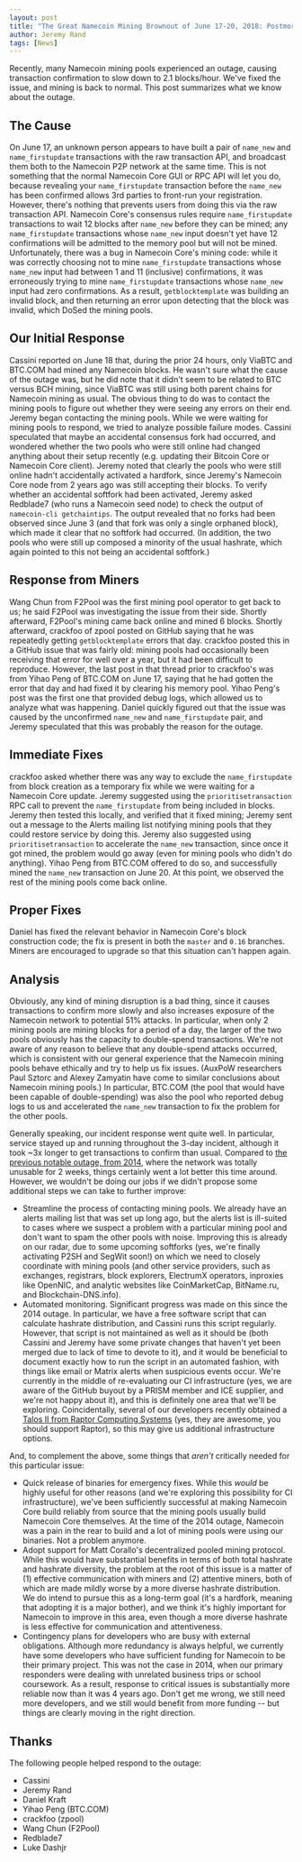 ```yaml
---
layout: post
title: "The Great Namecoin Mining Brownout of June 17-20, 2018: Postmortem"
author: Jeremy Rand
tags: [News]
---
```


Recently, many Namecoin mining pools experienced an outage, causing transaction confirmation to slow down to 2.1 blocks/hour.  We've fixed the issue, and mining is back to normal.  This post summarizes what we know about the outage.

## The Cause

On June 17, an unknown person appears to have built a pair of `name_new` and `name_firstupdate` transactions with the raw transaction API, and broadcast them both to the Namecoin P2P network at the same time.  This is not something that the normal Namecoin Core GUI or RPC API will let you do, because revealing your `name_firstupdate` transaction before the `name_new` has been confirmed allows 3rd parties to front-run your registration.  However, there's nothing that prevents users from doing this via the raw transaction API.  Namecoin Core's consensus rules require `name_firstupdate` transactions to wait 12 blocks after `name_new` before they can be mined; any `name_firstupdate` transactions whose `name_new` input doesn't yet have 12 confirmations will be admitted to the memory pool but will not be mined.  Unfortunately, there was a bug in Namecoin Core's mining code: while it was correctly choosing not to mine `name_firstupdate` transactions whose `name_new` input had between 1 and 11 (inclusive) confirmations, it was erroneously trying to mine `name_firstupdate` transactions whose `name_new` input had zero confirmations.  As a result, `getblocktemplate` was building an invalid block, and then returning an error upon detecting that the block was invalid, which DoSed the mining pools.

## Our Initial Response

Cassini reported on June 18 that, during the prior 24 hours, only ViaBTC and BTC.COM had mined any Namecoin blocks.  He wasn't sure what the cause of the outage was, but he did note that it didn't seem to be related to BTC versus BCH mining, since ViaBTC was still using both parent chains for Namecoin mining as usual.  The obvious thing to do was to contact the mining pools to figure out whether they were seeing any errors on their end.  Jeremy began contacting the mining pools.  While we were waiting for mining pools to respond, we tried to analyze possible failure modes.  Cassini speculated that maybe an accidental consensus fork had occurred, and wondered whether the two pools who were still online had changed anything about their setup recently (e.g. updating their Bitcoin Core or Namecoin Core client).  Jeremy noted that clearly the pools who were still online hadn't accidentally activated a hardfork, since Jeremy's Namecoin Core node from 2 years ago was still accepting their blocks.  To verify whether an accidental softfork had been activated, Jeremy asked Redblade7 (who runs a Namecoin seed node) to check the output of `namecoin-cli getchaintips`.  The output revealed that no forks had been observed since June 3 (and that fork was only a single orphaned block), which made it clear that no softfork had occurred.  (In addition, the two pools who were still up composed a minority of the usual hashrate, which again pointed to this not being an accidental softfork.)

## Response from Miners

Wang Chun from F2Pool was the first mining pool operator to get back to us; he said F2Pool was investigating the issue from their side.  Shortly afterward, F2Pool's mining came back online and mined 6 blocks.  Shortly afterward, crackfoo of zpool posted on GitHub saying that he was repeatedly getting `getblocktemplate` errors that day.  crackfoo posted this in a GitHub issue that was fairly old: mining pools had occasionally been receiving that error for well over a year, but it had been difficult to reproduce.  However, the last post in that thread prior to crackfoo's was from Yihao Peng of BTC.COM on June 17, saying that he had gotten the error that day and had fixed it by clearing his memory pool.  Yihao Peng's post was the first one that provided debug logs, which allowed us to analyze what was happening.  Daniel quickly figured out that the issue was caused by the unconfirmed `name_new` and `name_firstupdate` pair, and Jeremy speculated that this was probably the reason for the outage.

## Immediate Fixes

crackfoo asked whether there was any way to exclude the `name_firstupdate` from block creation as a temporary fix while we were waiting for a Namecoin Core update.  Jeremy suggested using the `prioritisetransaction` RPC call to prevent the `name_firstupdate` from being included in blocks.  Jeremy then tested this locally, and verified that it fixed mining; Jeremy sent out a message to the Alerts mailing list notifying mining pools  that they could restore service by doing this.  Jeremy also suggested using `prioritisetransaction` to accelerate the `name_new` transaction, since once it got mined, the problem would go away (even for mining pools who didn't do anything).  Yihao Peng from BTC.COM offered to do so, and successfully mined the `name_new` transaction on June 20.  At this point, we observed the rest of the mining pools come back online.

## Proper Fixes

Daniel has fixed the relevant behavior in Namecoin Core's block construction code; the fix is present in both the `master` and `0.16` branches.  Miners are encouraged to upgrade so that this situation can't happen again.

## Analysis

Obviously, any kind of mining disruption is a bad thing, since it causes transactions to confirm more slowly and also increases exposure of the Namecoin network to potential 51% attacks.  In particular, when only 2 mining pools are mining blocks for a period of a day, the larger of the two pools obviously has the capacity to double-spend transactions.  We're not aware of any reason to believe that any double-spend attacks occurred, which is consistent with our general experience that the Namecoin mining pools behave ethically and try to help us fix issues.  (AuxPoW researchers Paul Sztorc and Alexey Zamyatin have come to similar conclusions about Namecoin mining pools.)  In particular, BTC.COM (the pool that would have been capable of double-spending) was also the pool who reported debug logs to us and accelerated the `name_new` transaction to fix the problem for the other pools.

Generally speaking, our incident response went quite well.  In particular, service stayed up and running throughout the 3-day incident, although it took ~3x longer to get transactions to confirm than usual.  Compared to [the previous notable outage, from 2014]({{site.baseurl}}2014/09/09/great-aggregating-postmortem.html), where the network was totally unusable for 2 weeks, things certainly went a lot better this time around.  However, we wouldn't be doing our jobs if we didn't propose some additional steps we can take to further improve:

* Streamline the process of contacting mining pools.  We already have an alerts mailing list that was set up long ago, but the alerts list is ill-suited to cases where we suspect a problem with a particular mining pool and don't want to spam the other pools with noise.  Improving this is already on our radar, due to some upcoming softforks (yes, we're finally activating P2SH and SegWit soon!) on which we need to closely coordinate with mining pools (and other service providers, such as exchanges, registrars, block explorers, ElectrumX operators, inproxies like OpenNIC, and analytic websites like CoinMarketCap, BitName.ru, and Blockchain-DNS.info).
* Automated monitoring.  Significant progress was made on this since the 2014 outage.  In particular, we have a free software script that can calculate hashrate distribution, and Cassini runs this script regularly.  However, that script is not maintained as well as it should be (both Cassini and Jeremy have some private changes that haven't yet been merged due to lack of time to devote to it), and it would be beneficial to document exactly how to run the script in an automated fashion, with things like email or Matrix alerts when suspicious events occur.  We're currently in the middle of re-evaluating our CI infrastructure (yes, we are aware of the GitHub buyout by a PRISM member and ICE supplier, and we're not happy about it), and this is definitely one area that we'll be exploring.  Coincidentally, several of our developers recently obtained a [Talos II from Raptor Computing Systems](https://www.raptorcs.com/) (yes, they are awesome, you should support Raptor), so this may give us additional infrastructure options.

And, to complement the above, some things that *aren't* critically needed for this particular issue:

* Quick release of binaries for emergency fixes.  While this *would* be highly useful for other reasons (and we're exploring this possibility for CI infrastructure), we've been sufficiently successful at making Namecoin Core build reliably from source that the mining pools usually build Namecoin Core themselves.  At the time of the 2014 outage, Namecoin was a pain in the rear to build and a lot of mining pools were using our binaries.  Not a problem anymore.
* Adopt support for Matt Corallo's decentralized pooled mining protocol.  While this would have substantial benefits in terms of both total hashrate and hashrate diversity, the problem at the root of this issue is a matter of (1) effective communication with miners and (2) attentive miners, both of which are made mildly worse by a more diverse hashrate distribution.  We do intend to pursue this as a long-term goal (it's a hardfork, meaning that adopting it is a major bother), and we think it's highly important for Namecoin to improve in this area, even though a more diverse hashrate is less effective for communication and attentiveness.
* Contingency plans for developers who are busy with external obligations.  Although more redundancy is always helpful, we currently have some developers who have sufficient funding for Namecoin to be their primary project.  This was not the case in 2014, when our primary responders were dealing with unrelated business trips or school coursework.  As a result, response to critical issues is substantially more reliable now than it was 4 years ago.  Don't get me wrong, we still need more developers, and we still would benefit from more funding -- but things are clearly moving in the right direction.

## Thanks

The following people helped respond to the outage:

* Cassini
* Jeremy Rand
* Daniel Kraft
* Yihao Peng (BTC.COM)
* crackfoo (zpool)
* Wang Chun (F2Pool)
* Redblade7
* Luke Dashjr
